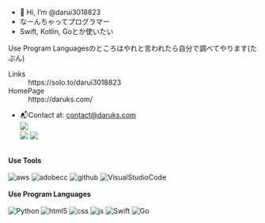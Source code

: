 - 👋 Hi, I’m @darui3018823
- なーんちゃってプログラマー<br>
- Swift, Kotlin, Goとか使いたい<br>

Use Program Languagesのところはやれと言われたら自分で調べてやります(たぶん)

<dl>
  <dt>Links</dt>
  <dd>https://solo.to/darui3018823</dd></dd>
  <dt>HomePage</dt>
  <dd>https://daruks.com/</dd>
</dl>


- 📬Contact at: [contact@daruks.com](mailto:contact@daruks.com)<br>
![](http://github-profile-summary-cards.vercel.app/api/cards/profile-details?username=darui3018823&theme=blue_green)<br>
![](http://github-profile-summary-cards.vercel.app/api/cards/repos-per-language?username=darui3018823&theme=blue_green)
![](http://github-profile-summary-cards.vercel.app/api/cards/most-commit-language?username=darui3018823&theme=blue_green)<br><br>

**Use Tools**<br><br>
![aws](https://darui3018823.github.io/profilepic/profile/resized/aws.jpg) ![adobecc](https://darui3018823.github.io/profilepic/profile/resized/AdobeCC.png) ![github](https://darui3018823.github.io/profilepic/profile/resized/github-mark-white.png) ![VisualStudioCode](https://darui3018823.github.io/profilepic/profile/resized/vsc.png)
<br>
<br>
**Use Program Languages**<br><br>
![Python](https://darui3018823.github.io/profilepic/profile/resized/Python_Logo.png) ![html5](https://darui3018823.github.io/profilepic/profile/resized/html5.png) ![css](https://darui3018823.github.io/profilepic/profile/resized/css.png) ![js](https://darui3018823.github.io/profilepic/profile/resized/js.png) ![Swift](https://darui3018823.github.io/profilepic/profile/resized/Swift_ColorLogo.png) ![Go](https://darui3018823.github.io/profilepic/profile/resized/Go-Logo_LightBlue.png)
